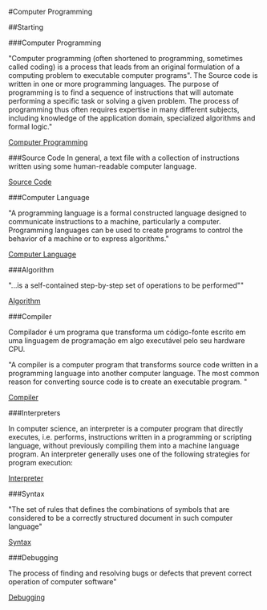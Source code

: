 #Computer Programming

##Starting

###Computer Programming

"Computer programming (often shortened to programming, sometimes called coding) is a process that leads from an original formulation of a computing problem to executable computer programs".
The Source code is written in one or more programming languages. The purpose of programming is to find a sequence of instructions that will automate performing a specific task or solving a given problem. The process of programming thus often requires expertise in many different subjects, including knowledge of the application domain, specialized algorithms and formal logic."

[Computer Programming](https://en.wikipedia.org/wiki/Computer_programming)


###Source Code
In general, a text file with a collection of instructions written using some human-readable computer language.

[Source Code](https://en.wikipedia.org/wiki/Source_code)

###Computer Language

"A programming language is a formal constructed language designed to communicate instructions to a machine, particularly a computer. Programming languages can be used to create programs to control the behavior of a machine or to express algorithms."

[Computer Language](https://en.wikipedia.org/wiki/Computer_language)

###Algorithm

"...is a self-contained step-by-step set of operations to be performed""

[Algorithm](https://en.wikipedia.org/wiki/Algorithm)

###Compiler

Compilador é um programa que transforma um código-fonte escrito em uma linguagem de programação em algo executável pelo seu hardware CPU.

"A compiler is a computer program that transforms source code written in a programming language into another computer language. The most common reason for converting source code is to create an executable program. "

[Compiler](https://en.wikipedia.org/wiki/Compiler)

###Interpreters

In computer science, an interpreter is a computer program that directly executes, i.e. performs, instructions written in a programming or scripting language, without previously compiling them into a machine language program. An interpreter generally uses one of the following strategies for program execution:

[Interpreter](https://en.wikipedia.org/wiki/Interpreter_(computing))

###Syntax

"The set of rules that defines the combinations of symbols that are considered to be a correctly structured document in such computer language"

[Syntax](https://en.wikipedia.org/wiki/Syntax_(programming_languages))

###Debugging 

The process of finding and resolving bugs or defects that prevent correct operation of computer software"

[Debugging](https://en.wikipedia.org/wiki/Debugging)
